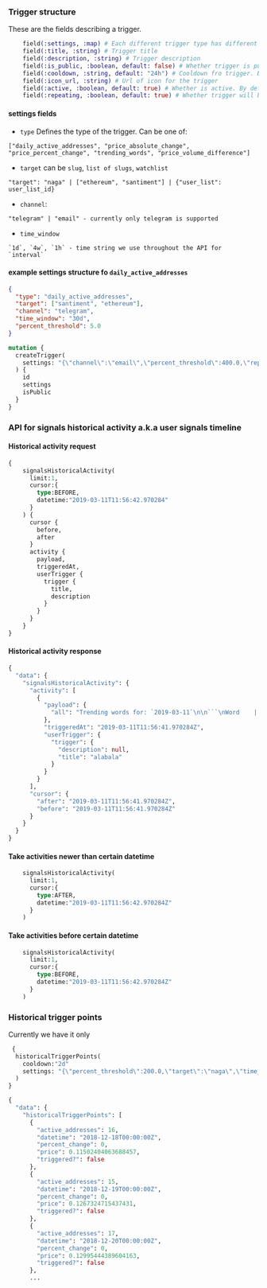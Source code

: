### Trigger structure

These are the fields describing a trigger. 

```elixir
    field(:settings, :map) # Each different trigger type has different settings. Described below.
    field(:title, :string) # Trigger title
    field(:description, :string) # Trigger description
    field(:is_public, :boolean, default: false) # Whether trigger is public or private 
    field(:cooldown, :string, default: "24h") # Cooldown fro trigger. By default - `24h`
    field(:icon_url, :string) # Url of icon for the trigger
    field(:active, :boolean, default: true) # Whether is active. By default - yes
    field(:repeating, :boolean, default: true) # Whether trigger will be executed after first time. By default - yes
```

#### settings fields

* `type` Defines the type of the trigger. Can be one of:
```
["daily_active_addresses", "price_absolute_change", "price_percent_change", "trending_words", "price_volume_difference"]
```

* `target` can be `slug`, `list of slugs`, `watchlist`

```
"target": "naga" | ["ethereum", "santiment"] | {"user_list": user_list_id}
```

* `channel`: 
```
"telegram" | "email" - currently only telegram is supported
```

* `time_window`
```
`1d`, `4w`, `1h` - time string we use throughout the API for `interval` 
```


#### example settings structure fo `daily_active_addresses`

```json
{
  "type": "daily_active_addresses",
  "target": ["santiment", "ethereum"],
  "channel": "telegram",
  "time_window": "30d",
  "percent_threshold": 5.0
}
```


``` graphql
mutation {
  createTrigger(
    settings: "{\"channel\":\"email\",\"percent_threshold\":400.0,\"repeating\":false,\"target\":\"santiment\",\"time_window\":\"1d\",\"type\":\"daily_active_addresses\"}"
  ) {
    id
    settings
    isPublic
  }
}
```

### API for signals historical activity a.k.a user signals timeline

#### Historical activity request

```graphql
{
    signalsHistoricalActivity(
      limit:1,
      cursor:{
        type:BEFORE,
        datetime:"2019-03-11T11:56:42.970284"
      }
    ) {
      cursor {
        before,
        after
      }
      activity {
        payload,
        triggeredAt,
        userTrigger {
          trigger {
            title,
            description
          }
        }
      }
    }
}
```

#### Historical activity response

```graphql
{
  "data": {
    "signalsHistoricalActivity": {
      "activity": [
        {
          "payload": {
            "all": "Trending words for: `2019-03-11`\n\n```\nWord    | Score\n------- | -------\ntheta   | 704\nxlm     | 425\nqlc     | 224\nnxs     | 210\nmining  | 207\nnano    | 196\nherpes  | 178\nxrp     | 178\nasic    | 152\ntattoos | 128\n```\nMore info: http://localhost:4000/sonar\n"
          },
          "triggeredAt": "2019-03-11T11:56:41.970284Z",
          "userTrigger": {
            "trigger": {
              "description": null,
              "title": "alabala"
            }
          }
        }
      ],
      "cursor": {
        "after": "2019-03-11T11:56:41.970284Z",
        "before": "2019-03-11T11:56:41.970284Z"
      }
    }
  }
}
```
#### Take activities newer than certain datetime

```graphql
    signalsHistoricalActivity(
      limit:1,
      cursor:{
        type:AFTER,
        datetime:"2019-03-11T11:56:42.970284Z"
      }
    )
```

#### Take activities before certain datetime

```graphql
    signalsHistoricalActivity(
      limit:1,
      cursor:{
        type:BEFORE,
        datetime:"2019-03-11T11:56:42.970284Z"
      }
    )
```

### Historical trigger points

Currently we have it only

```graphql
 {
  historicalTriggerPoints(
    cooldown:"2d"
    settings: "{\"percent_threshold\":200.0,\"target\":\"naga\",\"time_window\":\"30d\",\"type\":\"daily_active_addresses\"}"
  )
}
```

```graphql
{
  "data": {
    "historicalTriggerPoints": [
      {
        "active_addresses": 16,
        "datetime": "2018-12-18T00:00:00Z",
        "percent_change": 0,
        "price": 0.11502404063688457,
        "triggered?": false
      },
      {
        "active_addresses": 15,
        "datetime": "2018-12-19T00:00:00Z",
        "percent_change": 0,
        "price": 0.1267324715437431,
        "triggered?": false
      },
      {
        "active_addresses": 17,
        "datetime": "2018-12-20T00:00:00Z",
        "percent_change": 0,
        "price": 0.12995444389604163,
        "triggered?": false
      },
      ...
```
